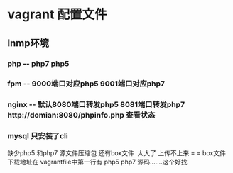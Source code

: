 # vagrant 配置文件
## lnmp环境
### php  -- php7 php5
### fpm  -- 9000端口对应php5  9001端口对应php7
### nginx -- 默认8080端口转发php5 8081端口转发php7 http://domian:8080/phpinfo.php 查看状态
### mysql 只安装了cli

缺少php5 和php7 源文件压缩包 还有box文件  太大了 上传不上来 = =
box文件下载地址在 vagrantfile中第一行有
php5 php7 源码.......这个好找
